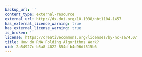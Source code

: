 ```yaml
---
backup_url: ''
content_type: external-resource
external_url: http://dx.doi.org/10.1038/nbt1104-1457
has_external_licence_warning: true
has_external_license_warning: true
is_broken: ''
license: https://creativecommons.org/licenses/by-nc-sa/4.0/
title: How do RNA Folding Algorithms Work?
uid: 2a54927c-b5a8-4022-854d-b4d96df515b6
---
```

